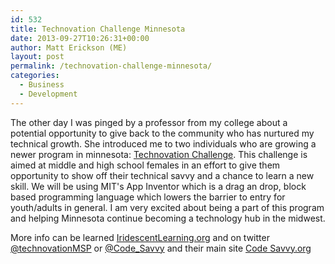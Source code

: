 ```yaml
---
id: 532
title: Technovation Challenge Minnesota
date: 2013-09-27T10:26:31+00:00
author: Matt Erickson (ME)
layout: post
permalink: /technovation-challenge-minnesota/
categories:
  - Business
  - Development
---
```

The other day I was pinged by a professor from my college about a potential opportunity to give back to the community who has nurtured my technical growth. She introduced me to two individuals who are growing a newer program in minnesota: <a href="http://www.codesavvy.org/p/technovation.html" title="Technovation" target="_blank" rel="external">Technovation Challenge</a>. This challenge is aimed at middle and high school females in an effort to give them opportunity to show off their technical savvy and a chance to learn a new skill. We will be using MIT's App Inventor which is a drag an drop, block based programming language which lowers the barrier to entry for youth/adults in general. I am very excited about being a part of this program and helping Minnesota continue becoming a technology hub in the midwest. 
  

  
More info can be learned <a href="http://iridescentlearning.org/programs/technovation-challenge/involved/" title="Iridescent" target="_blank" rel="external">IridescentLearning.org</a> and on twitter <a href="https://twitter.com/technovationMSP" title="TechnovationMSP Twitter" target="_blank" rel="external">@technovationMSP</a> or <a href="https://twitter.com/Code_Savvy" title="Code Savvy Twitter" target="_blank" rel="external">@Code_Savvy</a> and their main site <a href="http://www.codesavvy.org/p/about.html" title="Code Savvy" target="_blank" rel="external">Code Savvy.org</a>